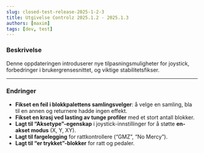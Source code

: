 ```yaml
---
slug: closed-test-release-2025-1-2-3
title: Utgivelse Controlz 2025.1.2 - 2025.1.3
authors: [maxim]
tags: [dev, test]
---
```


### Beskrivelse

Denne oppdateringen introduserer nye tilpasningsmuligheter for joystick, forbedringer i brukergrensesnittet, og viktige stabilitetsfikser.

<!-- truncate -->
---

### Endringer

- **Fikset en feil i blokkpalettens samlingsvelger**: å velge en samling, bla til en annen og returnere hadde ingen effekt.
- **Fikset en krasj ved lasting av tunge profiler** med et stort antall blokker.
- **Lagt til “Aksetype”-egenskap** i joystick-innstillinger for å støtte **en-akset modus** (X, Y, XY).
- **Lagt til fargelegging** for rattkontrollere (“GMZ”, “No Mercy”).
- **Lagt til “er trykket”-blokker** for ratt og pedaler.